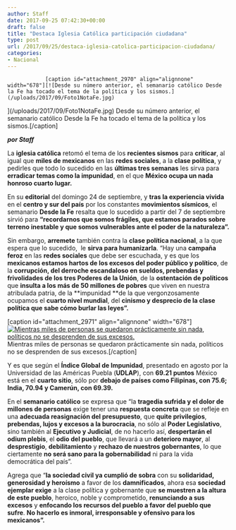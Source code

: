 ```yaml
---
author: Staff
date: 2017-09-25 07:42:30+00:00
draft: false
title: "Destaca Iglesia Católica participación ciudadana"
type: post
url: /2017/09/25/destaca-iglesia-catolica-participacion-ciudadana/
categories:
- Nacional
---
```



				[caption id="attachment_2970" align="alignnone" width="678"][![Desde su número anterior, el semanario católico Desde la Fe ha tocado el tema de la política y los sismos.](/uploads/2017/09/Foto1NotaFe.jpg)
](/uploads/2017/09/Foto1NotaFe.jpg) Desde su número anterior, el semanario católico Desde la Fe ha tocado el tema de la política y los sismos.[/caption]

_**por Staff**_

La **iglesia católica** retomó el tema de los **recientes sismos** para **criticar**, al igual que **miles de mexicanos** en las **redes sociales**, a la **clase política**, y pedirles que todo lo sucedido en las **últimas tres semanas** les sirva para **erradicar temas como la impunidad**, en el que **México ocupa un nada honroso cuarto lugar.**

En su **editorial** del domingo 24 de septiembre, y **tras la experiencia vivida** en el **centro y sur del país** por los constantes **movimientos sísmicos**, el semanario **Desde la Fe** resalta que lo sucedido a partir del 7 de septiembre sirvió para **“recordarnos que somos frágiles, que estamos parados sobre terreno inestable y que somos vulnerables ante el poder de la naturaleza”.**

Sin embargo, **arremete** también contra la **clase política nacional**, a la que espera que lo sucedido,  le **sirva para humanizarla**. “Hay una **campaña feroz** en las **redes sociales** que debe ser escuchada, y es que los **mexicanos estamos hartos de los excesos del poder público y político**, de la **corrupción, del derroche escandaloso en sueldos, prebendas y frivolidades de los tres Poderes de la Unión**, de la **ostentación de políticos** que **insulta a los más de 50 millones de pobres** que viven en nuestra atribulada patria, de la **impunidad **de la que vergonzosamente ocupamos el **cuarto nivel mundial**, del **cinismo y desprecio de la clase política que sabe cómo burlar las leyes”.**

[caption id="attachment_2971" align="alignnone" width="678"][![Mientras miles de personas se quedaron prácticamente sin nada, políticos no se desprenden de sus excesos.](/uploads/2017/09/Foto2NotaFe.jpg)
](/uploads/2017/09/Foto2NotaFe.jpg) Mientras miles de personas se quedaron prácticamente sin nada, políticos no se desprenden de sus excesos.[/caption]

Y es que según el **Índice Global de Impunidad**, presentado en agosto por la Universidad de las Américas Puebla (**UDLAP**), con **69.21 puntos** México está en el **cuarto sitio**, sólo por **debajo de países como Filipinas, con 75.6; India, 70.94 y Camerún, con 69.39.**

En el **semanario católico** se expresa que “la **tragedia sufrida y el dolor de millones de personas** exige tener una **respuesta concreta** que se refleje en una **adecuada reasignación del presupuesto**, que **quite privilegios**, **prebendas, lujos y excesos a la burocracia**, no sólo al **Poder Legislativo**, sino también al **Ejecutivo y Judicial**, de no hacerlo así, **despertarán el odium plebis**, el **odio del pueblo**, que llevará a un **deterioro mayor**, al **desprestigio**, **debilitamiento** y **rechazo de nuestros gobernantes**, lo que ciertamente **no será sano para la gobernabilidad** ni para la vida democrática del país”.

Agrega que “**la sociedad civil ya cumplió de sobra** con su **solidaridad, generosidad y heroísmo** a favor de los **damnificados**, ahora esa **sociedad ejemplar exige** a la clase política y gobernante que **se muestren a la altura de este pueblo**, heroico, noble y comprometido, **renunciando a sus excesos** y **enfocando los recursos del pueblo a favor del pueblo que sufre**. **No hacerlo es inmoral, irresponsable y ofensivo para los mexicanos”.**		
